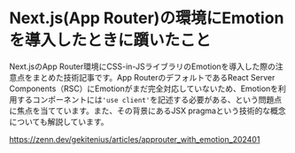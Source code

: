 # Next.js(App Router)の環境にEmotionを導入したときに躓いたこと

Next.jsのApp Router環境にCSS-in-JSライブラリのEmotionを導入した際の注意点をまとめた技術記事です。App RouterのデフォルトであるReact Server Components（RSC）にEmotionがまだ完全対応していないため、Emotionを利用するコンポーネントには`'use client'`を記述する必要がある、という問題点に焦点を当てています。また、その背景にあるJSX pragmaという技術的な概念についても解説しています。

https://zenn.dev/gekitenius/articles/approuter_with_emotion_202401